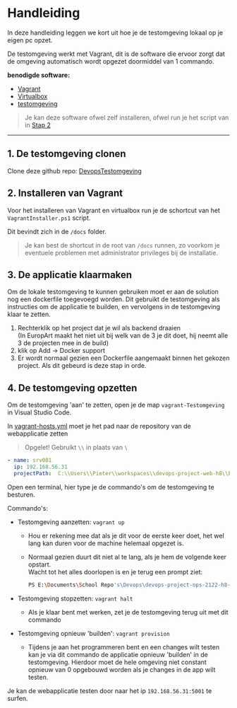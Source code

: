 # Handleiding

In deze handleiding leggen we kort uit hoe je de testomgeving lokaal op je eigen pc opzet.

De testomgeving werkt met Vagrant, dit is de software die ervoor zorgt dat de omgeving automatisch wordt opgezet doormiddel van 1 commando.

**benodigde software:**

- [Vagrant](https://www.vagrantup.com/)
- [Virtualbox](https://www.virtualbox.org/)
- [testomgeving](https://github.com/HoGentTIN/devops-project-ops-2122-h8-ops/tree/main/vagrant-Testomgeving)

> Je kan deze software ofwel zelf installeren, ofwel run je het script van in [Stap 2](#2-installeren-van-vagrant)

---

## 1. De testomgeving clonen

Clone deze github repo:
[DevopsTestomgeving](https://github.com/Vic-Rottiers/DevopsTestomgeving)

## 2. Installeren van Vagrant

Voor het installeren van Vagrant en virtualbox run je de schortcut van het `VagrantInstaller.ps1` script.

Dit bevindt zich in de `/docs` folder.
>Je kan best de shortcut in de root van `/docs` runnen, zo voorkom je eventuele problemen met administrator privileges bij de installatie.

## 3. De applicatie klaarmaken

Om de lokale testomgeving te kunnen gebruiken moet er aan de solution nog een dockerfile toegevoegd worden. Dit gebruikt de testomgeving als instructies om de applicatie te builden, en vervolgens in de testomgeving klaar te zetten.

1. Rechterklik op het project dat je wil als backend draaien  
   (In EuropArt maakt het niet uit bij welk van de 3 je dit doet, hij neemt alle 3 de projecten mee in de build)
2. klik op Add -> Docker support
3. Er wordt normaal gezien een Dockerfile aangemaakt binnen het gekozen project. Als dit gebeurd is deze stap in orde.

## 4. De testomgeving opzetten

Om de testomgeving 'aan' te zetten, open je de map `vagrant-Testomgeving` in Visual Studio Code.  

In [vagrant-hosts.yml](vagrant-hosts.yml) moet je het pad naar de repository van de webapplicatie zetten

>Opgelet! Gebruikt `\\` in plaats van `\`

```yml
- name: srv001
  ip: 192.168.56.31
  projectPath:  C:\\Users\\Pieter\\workspaces\\devops-project-web-h8\\Europart
```


Open een terminal, hier type je de commando's om de testomgeving te besturen.

Commando's:

- Testomgeving aanzetten: `vagrant up`
  - Hou er rekening mee dat als je dit voor de eerste keer doet, het wel lang kan duren voor de machine helemaal opgezet is.
  - Normaal gezien duurt dit niet al te lang, als je hem de volgende keer opstart.  
  Wacht tot het alles doorlopen is en je terug een prompt ziet:  

    ```bash
    PS E:\Documents\School Repo's\Devops\devops-project-ops-2122-h8-ops\vagrant-Testomgeving>
    ```

- Testomgeving stopzetten: `vagrant halt`
  - Als je klaar bent met werken, zet je de testomgeving terug uit met dit commando
- Testomgeving opnieuw 'builden': `vagrant provision`
  - Tijdens je aan het programmeren bent en een changes wilt testen kan je via dit commando de applicatie opnieuw 'builden' in de testomgeving. Hierdoor moet de hele omgeving niet constant opnieuw van 0 opgebouwd worden als je changes in de app wilt testen.

Je kan de webapplicatie testen door naar het ip `192.168.56.31:5001` te surfen.